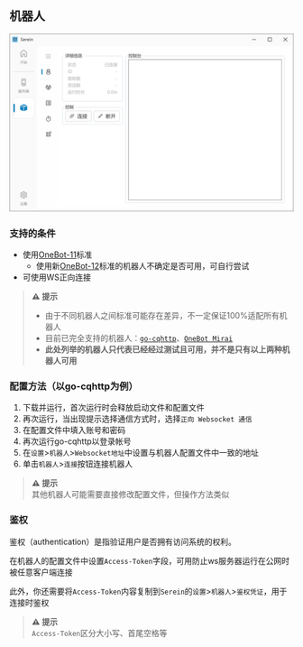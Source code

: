 ## 机器人

![机器人](../imgs/bot.png)

### 支持的条件

- 使用[OneBot-11](https://github.com/botuniverse/onebot-11)标准
  - 使用新[OneBot-12](https://12.onebot.dev/)标准的机器人不确定是否可用，可自行尝试
- 可使用WS正向连接

> **⚠ 提示**  
>- 由于不同机器人之间标准可能存在差异，不一定保证100%适配所有机器人
>- 目前已完全支持的机器人：[`go-cqhttp`](https://github.com/Mrs4s/go-cqhttp)、[`OneBot Mirai`](https://github.com/yyuueexxiinngg/onebot-kotlin)  
>- **此处列举的机器人只代表已经经过测试且可用，并不是只有以上两种机器人可用**

### 配置方法（以go-cqhttp为例）

1. 下载并运行，首次运行时会释放启动文件和配置文件
2. 再次运行，当出现提示选择通信方式时，选择`正向 Websocket 通信`
3. 在配置文件中填入账号和密码
4. 再次运行go-cqhttp以登录帐号
5. 在`设置`>`机器人`>`Websocket地址`中设置与机器人配置文件中一致的地址
6. 单击`机器人`>`连接`按钮连接机器人

> **⚠ 提示**  
>其他机器人可能需要直接修改配置文件，但操作方法类似

### 鉴权

鉴权（authentication）是指验证用户是否拥有访问系统的权利。

在机器人的配置文件中设置`Access-Token`字段，可用防止ws服务器运行在公网时被任意客户端连接

此外，你还需要将`Access-Token`内容复制到`Serein`的`设置`>`机器人`>`鉴权凭证`，用于连接时鉴权  

> **⚠ 提示**  
>`Access-Token`区分大小写、首尾空格等
